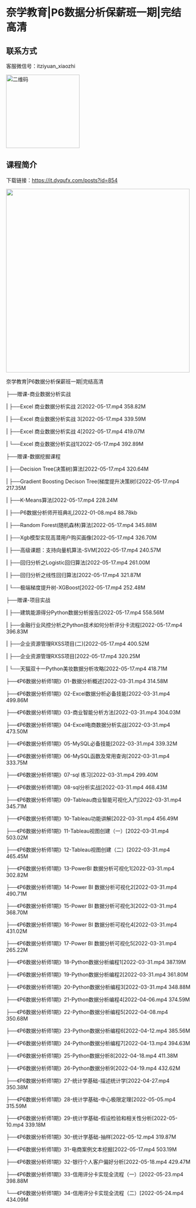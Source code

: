 # 奈学教育|P6数据分析保薪班一期|完结高清

## 联系方式

客服微信号：itziyuan_xiaozhi

<img src="https://ziyuanyun.oss-cn-guangzhou.aliyuncs.com/common/20240614073449/666b82192834a.jpg" width="200" height="200" alt="二维码">

## 课程简介

下载链接：https://it.dyqufx.com/posts?id=854

<img src="https://ziyuanyun.oss-cn-guangzhou.aliyuncs.com/yun/20240515153432/6644658844c68.jpg" width="500" alt="">

  奈学教育|P6数据分析保薪班一期|完结高清



 ├──赠课-商业数据分析实战

 | ├──Excel 商业数据分析实战 2[2022-05-17.mp4 358.82M

 | ├──Excel 商业数据分析实战 3[2022-05-17.mp4 339.59M

 | ├──Excel 商业数据分析实战 4[2022-05-17.mp4 419.07M

 | └──Excel 商业数据分析实战1[2022-05-17.mp4 392.89M

 ├──赠课-数据挖掘课程

 | ├──Decision Tree(决策树)算法[2022-05-17.mp4 320.64M

 | ├──Gradient Boosting Decison Tree(梯度提升决策树)[2022-05-17.mp4 217.35M

 | ├──K-Means算法[2022-05-17.mp4 228.24M

 | ├──P6数据分析师开班典礼[2022-01-08.mp4 88.78kb

 | ├──Random Forest(随机森林)算法[2022-05-17.mp4 345.88M

 | ├──Xgb模型实现高潜用户购买画像[2022-05-17.mp4 326.70M

 | ├──高级课题：支持向量机算法-SVM[2022-05-17.mp4 240.57M

 | ├──回归分析之Logistic回归算法[2022-05-17.mp4 261.00M

 | ├──回归分析之线性回归算法[2022-05-17.mp4 321.87M

 | └──极端梯度提升树-XGBoost[2022-05-17.mp4 252.48M

 ├──赠课-项目实战

 | ├──建筑能源得分Python数据分析报告[2022-05-17.mp4 558.56M

 | ├──金融行业风控分析之Python技术如何分析评分卡流程[2022-05-17.mp4 396.83M

 | ├──企业资源管理RXSS项目(二)[2022-05-17.mp4 400.52M

 | ├──企业资源管理RXSS项目[2022-05-17.mp4 320.25M

 | └──天猫双十一Python美妆数据分析攻略[2022-05-17.mp4 418.71M

 ├──《P6数据分析师1期》01-数据分析概述[2022-03-31.mp4 314.58M

 ├──《P6数据分析师1期》02-Excel数据分析必备技能[2022-03-31.mp4 499.86M

 ├──《P6数据分析师1期》03-商业智能分析方法[2022-03-31.mp4 304.03M

 ├──《P6数据分析师1期》04-Excel电商数据分析实战[2022-03-31.mp4 473.50M

 ├──《P6数据分析师1期》05-MySQL必备技能[2022-03-31.mp4 339.32M

 ├──《P6数据分析师1期》06-MySQL函数及常用查询[2022-03-31.mp4 333.75M

 ├──《P6数据分析师1期》07-sql 练习[2022-03-31.mp4 299.40M

 ├──《P6数据分析师1期》08-sql分析实战[2022-03-31.mp4 468.43M

 ├──《P6数据分析师1期》09-Tableau商业智能可视化入门[2022-03-31.mp4 345.71M

 ├──《P6数据分析师1期》10-Tableau功能讲解[2022-03-31.mp4 456.49M

 ├──《P6数据分析师1期》11-Tableau视图创建（一）[2022-03-31.mp4 503.02M

 ├──《P6数据分析师1期》12-Tableau视图创建（二）[2022-03-31.mp4 465.45M

 ├──《P6数据分析师1期》13-PowerBI 数据分析可视化1[2022-03-31.mp4 302.82M

 ├──《P6数据分析师1期》14-Power BI 数据分析可视化2[2022-03-31.mp4 490.71M

 ├──《P6数据分析师1期》15-Power BI 数据分析可视化3[2022-03-31.mp4 368.70M

 ├──《P6数据分析师1期》16-Power BI 数据分析可视化4[2022-03-31.mp4 431.02M

 ├──《P6数据分析师1期》17-Power BI 数据分析可视化5[2022-03-31.mp4 265.22M

 ├──《P6数据分析师1期》18-Python数据分析编程1[2022-03-31.mp4 387.19M

 ├──《P6数据分析师1期》19-Python数据分析编程2[2022-03-31.mp4 361.80M

 ├──《P6数据分析师1期》20-Python数据分析编程3[2022-03-31.mp4 348.88M

 ├──《P6数据分析师1期》21-Python数据分析编程4[2022-04-06.mp4 374.59M

 ├──《P6数据分析师1期》22-Python数据分析编程5[2022-04-08.mp4 350.68M

 ├──《P6数据分析师1期》23-Python数据分析编程6[2022-04-12.mp4 385.56M

 ├──《P6数据分析师1期》24-Python数据分析编程7[2022-04-13.mp4 394.63M

 ├──《P6数据分析师1期》25-Python数据分析8[2022-04-18.mp4 411.38M

 ├──《P6数据分析师1期》26-Python数据分析9[2022-04-19.mp4 432.62M

 ├──《P6数据分析师1期》27-统计学基础-描述统计学[2022-04-27.mp4 350.38M

 ├──《P6数据分析师1期》28-统计学基础-中心极限定理[2022-05-05.mp4 315.59M

 ├──《P6数据分析师1期》29-统计学基础-假设检验和相关性分析[2022-05-10.mp4 339.18M

 ├──《P6数据分析师1期》30-统计学基础-抽样[2022-05-12.mp4 319.87M

 ├──《P6数据分析师1期》31-电商案例文本挖掘[2022-05-17.mp4 503.19M

 ├──《P6数据分析师1期》32-银行个人客户偏好分析[2022-05-18.mp4 429.47M

 ├──《P6数据分析师1期》33-信用评分卡实现全流程（一）[2022-05-23.mp4 398.88M

 └──《P6数据分析师1期》34-信用评分卡实现全流程（二）[2022-05-24.mp4 434.09M

  